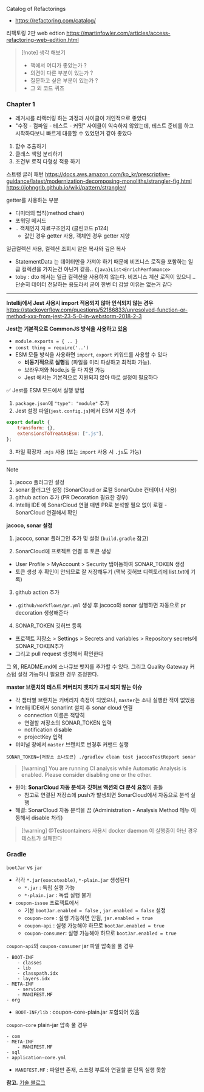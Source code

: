 Catalog of Refactorings
- https://refactoring.com/catalog/


리팩토링 2판 web edtion 
https://martinfowler.com/articles/access-refactoring-web-edition.html


>[!note] 생각 해보기
>- 책에서 어디가 좋았는가 ? 
>- 의견이 다른 부분이 있는가 ?
>- 질문하고 싶은 부분이 있는가 ?
>- 그 외 코드 퀴즈

### Chapter 1
- 레거시를 리랙터링 하는 과정과 사이클이 개인적으로 좋았다
- "수정 - 컴파일 - 테스트 - 커밋" 사이클이 익숙하지 않았는데, 테스트 준비를 하고 시작하다보니 빠르게 대응할 수 있었던거 같아 좋았다

1. 함수 추출하기
2. 클래스 책임 분리하기
3. 조건부 로직 다형성 적용 하기


스트랭 글러 패턴
https://docs.aws.amazon.com/ko_kr/prescriptive-guidance/latest/modernization-decomposing-monoliths/strangler-fig.html
https://johngrib.github.io/wiki/pattern/strangler/

getter를 사용하는 부분
- 디미터의 법칙(method chain)
- 포워딩 메서드
- .. 객체인지 자료구조인지 (클린코드 p124)
	- 값인 경우 getter 사용, 객체인 경우 getter 지양

일급컬렉션 사용, 컬렉션 조회시 얕은 복사와 깊은 복사
- StatementData 는 데이터만을 가져야 하기 때문에 비즈니스 로직을 포함하는 일급 컬렉션을 가지는건 아닌거 같음.. `{java}List<EnrichPerfomance>`
- toby : dto 에서는 일급 컬렉션을 사용하지 않는다. 비즈니스 계산 로직이 있으니 .. 단순히 데이터 전달하는 용도라서 굳이 한번 더 감쌀 이유는 없는거 같다



---

**Intellij에서 Jest 사용시 import 적용되지 않아 인식되지 않는 경우** 
https://stackoverflow.com/questions/52186833/unresolved-function-or-method-xxx-from-jest-23-5-0-in-webstorm-2018-2-3

**Jest는 기본적으로 CommonJS 방식을 사용하고 있음**
- `module.exports = { .. }` 
- `const thing = require('..')`
- ESM 모듈 방식을 사용하면 `import`, `export` 키워드를 사용할 수 있다
	- **비동기적으로 실행**됨 (파일을 미리 파싱하고 최적화 가능).
	- 브라우저와 Node.js 둘 다 지원 가능
	- Jest 에서는 기본적으로 지원되지 않아 따로 설정이 필요하다

✅ Jest를 ESM 모드에서 실행 방법
1. `package.json`에 `"type": "module"` 추가
2. Jest 설정 파일(`jest.config.js`)에서 ESM 지원 추가

```javascript
export default { 
	transform: {}, 
	extensionsToTreatAsEsm: [".js"], 
};
```
3. 파일 확장자 `.mjs` 사용 (또는 `import` 사용 시 `.js`도 가능)

--- 

> [!note]
> 1. jacoco 플러그인 설정
> 2. sonar 플러그인 설정 (SonarCloud or  로컬 SonarQube 컨테이너 사용)
> 3. github action 추가 (PR Decoration 필요한 경우)
> 4. Intellij IDE 에 SonarCloud 연결
> 	매번 PR로 분석할 필요 없이 로컬 - SonarCloud 연결해서 확인

**jacoco, sonar 설정**

1. jacoco, sonar 플러그인 추가 및 설정 (`build.gradle` 참고)

2. SonarCloud에 프로젝트 연결 후 토큰 생성
- User Profile > MyAccount > Security 탭이동하여 SONAR_TOKEN 생성
- 토큰 생성 후 확인이 안되므로 잘 저장해두기 (맥북 깃허브 디렉토리에 list.txt에 기록)

3. github action 추가
- `.github/workflows/pr.yml` 생성 후 jacoco와 sonar 실행하면 자동으로 pr decoration 생성해준다

4. SONAR_TOKEN 깃허브 등록
- 프로젝트 저장소 > Settings > Secrets and variables > Repository secrets에 SONAR_TOKEN추가
- 그리고 pull request 생성해서 확인한다

그 외, README.md에 소나큐브 뱃지를 추가할 수 있다. 그리고 Quality Gateway 커스텀 설정 가능하니 필요한 경우 조정한다.

**master 브랜치의 테스트 커버리지 뱃지가 표시 되지 않는 이슈**
- 각 챕터별 브랜치는 커버리지 측정이 되었으나, `master`는 소나 실행한 적이 없었음
- Intellij IDE에서 sonarlint 설치 후 sonar cloud 연결
	- connection 이름은 적당히
	- 연결할 저장소의 SONAR_TOKEN 입력
	- notification disable 
	- projectKey 입력
- 터미널 창에서 `master` 브랜치로 변경후 커맨드 실행 

```shell
SONAR_TOKEN={저장소 소나토큰} ./gradlew clean test jacocoTestReport sonar
```


>[!warning] You are running CI analysis while Automatic Analysis is enabled. Please consider disabling one or the other.
- 원이: **SonarCloud 자동 분석**과 **깃허브 액션의 CI 분석** **요청**이 충돌
    - 참고로 연결된 저장소에 push가 발생되면 SonarCloud에서 자동으로 분석 실행
- 해결: SonarCloud 자동 분석을 끔 (Administration - Analysis Method 메뉴 이동해서 disable 처리) 


>[!warning] @Testcontainers 사용시 docker daemon 이 실행중이 아닌 경우 테스트가 실패한다


### Gradle

`bootJar` vs `jar`
- 각각 `*.jar(executeable)`,  `*-plain.jar` 생성된다
	- `*.jar` : 독립 실행 가능
	- `*-plain.jar` : 독립 실행 불가
- `coupon-issue` 프로젝트에서
	- 기본 `bootJar.enabled = false` , `jar.enabled = false` 설정
	- `coupon-core` : 실행 가능하면 안됨, `jar.enabled = true`
	- `coupon-api` : 실행 가능해야 하므로 `bootJar.enabled = true`
	- `coupon-consumer`: 실행 가능해야 하므로 `bootJar.enabled = true`

`coupon-api`와 `coupon-consumer` jar 파일 압축을 풀 경우
```text
- BOOT-INF
	- classes
	- lib
	- classpath.idx
	- layers.idx
- META-INF
	- services
	- MANIFEST.MF
- org
```
- `BOOT-INF/lib` : coupon-core-plain.jar 포함되어 있음


`coupon-core` plain-jar 압축 풀 경우
```text
- com
- META-INF
	- MANIFEST.MF
- sql
- application-core.yml
```
- `MANIFEST.MF` : 파일만 존재, 스프링 부트와 연결할 뿐 단독 실행 못함


**참고.** [기술 블로그](https://jacobhboy66.tistory.com/51) 